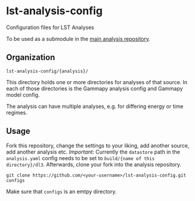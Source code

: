 # lst-analysis-config
Configuration files for LST Analyses

To be used as a submodule in the [main analysis repository](https://github.com/nbiederbeck/lst-agn-analysis).

## Organization

```
lst-analysis-config/{analysis}/
```

This directory holds one or more directories for analyses of that source.
In each of those directories is the Gammapy analysis config and Gammapy model config.

The analysis can have multiple analyses, e.g. for differing energy or time regimes.

## Usage

Fork this repository, change the settings to your liking, add another source, add another analysis etc.
*Important:* Currently the `datastore` path in the `analysis.yaml` config needs to
be set to `build/{name of this directory}/dl3`.
Afterwards, clone your fork into the analysis repository.
```
git clone https://github.com/<your-username>/lst-analysis-config.git configs
```
Make sure that `configs` is an emtpy directory.
